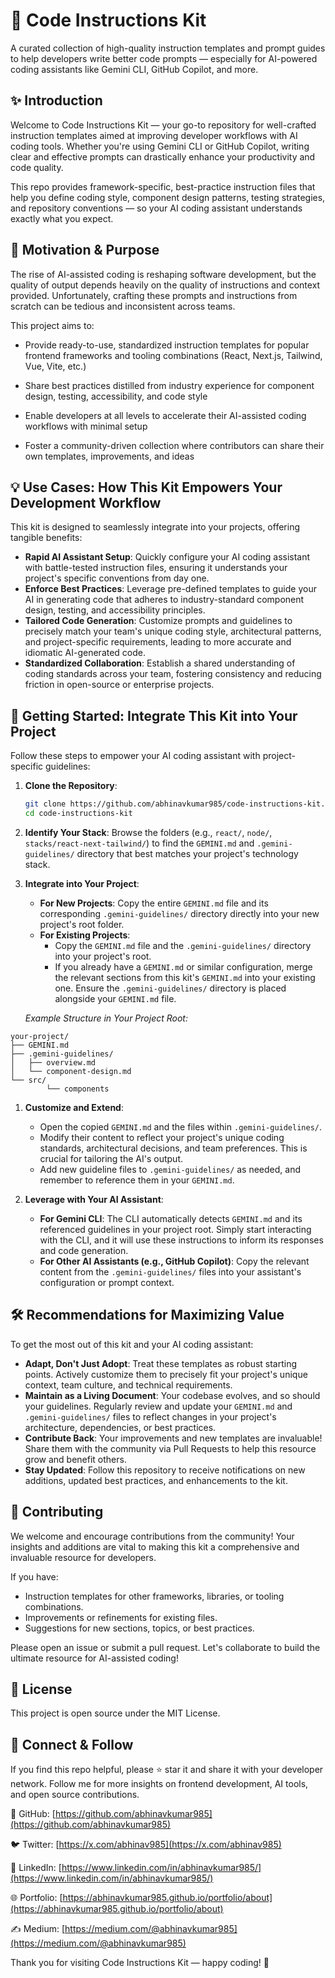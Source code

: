 # 🚀 Code Instructions Kit

A curated collection of high-quality instruction templates and prompt guides to
help developers write better code prompts — especially for AI-powered coding
assistants like Gemini CLI, GitHub Copilot, and more.

## ✨ Introduction

Welcome to Code Instructions Kit — your go-to repository for well-crafted
instruction templates aimed at improving developer workflows with AI coding
tools. Whether you're using Gemini CLI or GitHub Copilot, writing clear and
effective prompts can drastically enhance your productivity and code quality.

This repo provides framework-specific, best-practice instruction files that help
you define coding style, component design patterns, testing strategies, and
repository conventions — so your AI coding assistant understands exactly what
you expect.

## 🎯 Motivation & Purpose

The rise of AI-assisted coding is reshaping software development, but the
quality of output depends heavily on the quality of instructions and context
provided. Unfortunately, crafting these prompts and instructions from scratch
can be tedious and inconsistent across teams.

This project aims to:

- Provide ready-to-use, standardized instruction templates for popular frontend
  frameworks and tooling combinations (React, Next.js, Tailwind, Vue, Vite,
  etc.)

- Share best practices distilled from industry experience for component design,
  testing, accessibility, and code style

- Enable developers at all levels to accelerate their AI-assisted coding
  workflows with minimal setup

- Foster a community-driven collection where contributors can share their own
  templates, improvements, and ideas

## 💡 Use Cases: How This Kit Empowers Your Development Workflow

This kit is designed to seamlessly integrate into your projects, offering
tangible benefits:

- **Rapid AI Assistant Setup**: Quickly configure your AI coding assistant with
  battle-tested instruction files, ensuring it understands your project's
  specific conventions from day one.
- **Enforce Best Practices**: Leverage pre-defined templates to guide your AI in
  generating code that adheres to industry-standard component design, testing,
  and accessibility principles.
- **Tailored Code Generation**: Customize prompts and guidelines to precisely
  match your team's unique coding style, architectural patterns, and
  project-specific requirements, leading to more accurate and idiomatic
  AI-generated code.
- **Standardized Collaboration**: Establish a shared understanding of coding
  standards across your team, fostering consistency and reducing friction in
  open-source or enterprise projects.

## 🚀 Getting Started: Integrate This Kit into Your Project

Follow these steps to empower your AI coding assistant with project-specific
guidelines:

1.  **Clone the Repository**:

    ```bash
    git clone https://github.com/abhinavkumar985/code-instructions-kit.git
    cd code-instructions-kit
    ```

2.  **Identify Your Stack**: Browse the folders (e.g., `react/`, `node/`,
    `stacks/react-next-tailwind/`) to find the `GEMINI.md` and
    `.gemini-guidelines/` directory that best matches your project's technology
    stack.

3.  **Integrate into Your Project**:
    - **For New Projects**: Copy the entire `GEMINI.md` file and its
      corresponding `.gemini-guidelines/` directory directly into your new
      project's root folder.
    - **For Existing Projects**:
      - Copy the `GEMINI.md` file and the `.gemini-guidelines/` directory into
        your project's root.
      - If you already have a `GEMINI.md` or similar configuration, merge the
        relevant sections from this kit's `GEMINI.md` into your existing one.
        Ensure the `.gemini-guidelines/` directory is placed alongside your
        `GEMINI.md` file.

    _Example Structure in Your Project Root:_

```
your-project/
├── GEMINI.md
├── .gemini-guidelines/
│   ├── overview.md
│   └── component-design.md
└── src/
        └── components
```


1.  **Customize and Extend**:
    - Open the copied `GEMINI.md` and the files within `.gemini-guidelines/`.
    - Modify their content to reflect your project's unique coding standards,
      architectural decisions, and team preferences. This is crucial for
      tailoring the AI's output.
    - Add new guideline files to `.gemini-guidelines/` as needed, and remember
      to reference them in your `GEMINI.md`.

2.  **Leverage with Your AI Assistant**:
    - **For Gemini CLI**: The CLI automatically detects `GEMINI.md` and its
      referenced guidelines in your project root. Simply start interacting with
      the CLI, and it will use these instructions to inform its responses and
      code generation.
    - **For Other AI Assistants (e.g., GitHub Copilot)**: Copy the relevant
      content from the `.gemini-guidelines/` files into your assistant's
      configuration or prompt context.

## 🛠️ Recommendations for Maximizing Value

To get the most out of this kit and your AI coding assistant:

- **Adapt, Don't Just Adopt**: Treat these templates as robust starting points.
  Actively customize them to precisely fit your project's unique context, team
  culture, and technical requirements.
- **Maintain as a Living Document**: Your codebase evolves, and so should your
  guidelines. Regularly review and update your `GEMINI.md` and
  `.gemini-guidelines/` files to reflect changes in your project's architecture,
  dependencies, or best practices.
- **Contribute Back**: Your improvements and new templates are invaluable! Share
  them with the community via Pull Requests to help this resource grow and
  benefit others.
- **Stay Updated**: Follow this repository to receive notifications on new
  additions, updated best practices, and enhancements to the kit.

## 🤝 Contributing

We welcome and encourage contributions from the community! Your insights and
additions are vital to making this kit a comprehensive and invaluable resource
for developers.

If you have:

- Instruction templates for other frameworks, libraries, or tooling
  combinations.
- Improvements or refinements for existing files.
- Suggestions for new sections, topics, or best practices.

Please open an issue or submit a pull request. Let's collaborate to build the
ultimate resource for AI-assisted coding!

## 📄 License

This project is open source under the MIT License.

## 🔗 Connect & Follow

If you find this repo helpful, please ⭐ star it and share it with your
developer network. Follow me for more insights on frontend development, AI
tools, and open source contributions.

🐙 GitHub: [https://github.com/abhinavkumar985](https://github.com/abhinavkumar985)

🐦 Twitter: [https://x.com/abhinav985](https://x.com/abhinav985)

💼 LinkedIn: [https://www.linkedin.com/in/abhinavkumar985/](https://www.linkedin.com/in/abhinavkumar985/)

🌐 Portfolio: [https://abhinavkumar985.github.io/portfolio/about](https://abhinavkumar985.github.io/portfolio/about)

✍️ Medium: [https://medium.com/@abhinavkumar985](https://medium.com/@abhinavkumar985)

Thank you for visiting Code Instructions Kit — happy coding! 🎉

